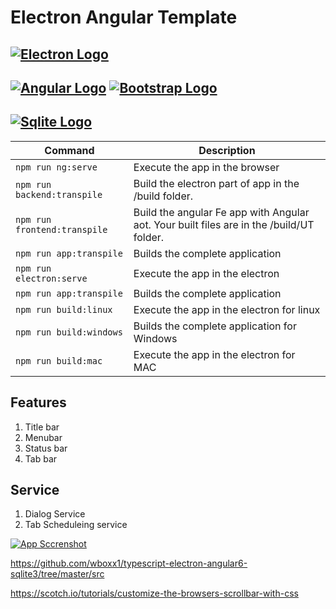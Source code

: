# Electron Angular Template

[![Electron Logo](https://www.vectorlogo.zone/logos/electronjs/electronjs-ar21.svg)](https://electronjs.org/)
---------------------------------------
[![Angular Logo](https://www.vectorlogo.zone/logos/angular/angular-ar21.svg)](https://angular.io/) 
[![Bootstrap Logo](https://www.vectorlogo.zone/logos/getbootstrap/getbootstrap-ar21.svg)](https://getbootstrap.com/)
---------------------------------------
[![Sqlite Logo](https://www.vectorlogo.zone/logos/sqlite/sqlite-ar21.svg)](https://www.sqlite.org/)
---------------------------------------

|Command|Description|
|--|--|
|`npm run ng:serve`| Execute the app in the browser |
|`npm run backend:transpile`| Build the electron part of app in the /build folder. |
|`npm run frontend:transpile`| Build the angular Fe app with Angular aot. Your built files are in the /build/UT folder. |
|`npm run app:transpile`| Builds the complete application |
|`npm run electron:serve`| Execute the app in the electron  |
|`npm run app:transpile`| Builds the complete application |
|`npm run build:linux`| Execute the app in the electron for linux |
|`npm run build:windows`| Builds the complete application for Windows |
|`npm run build:mac`| Execute the app in the electron for MAC  |


## Features
1.  Title bar 
2.  Menubar
3.  Status bar 
4.  Tab bar

## Service 
1. Dialog Service
2. Tab Scheduleing service

[![App Sccrenshot](https://github.com/ParoRahul/electron-ng-template/blob/master/frontend/assets/applook.png)](https://github.com/ParoRahul/electron-ng-template/)

https://github.com/wboxx1/typescript-electron-angular6-sqlite3/tree/master/src


https://scotch.io/tutorials/customize-the-browsers-scrollbar-with-css